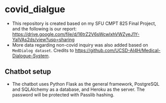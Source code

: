 # covid_dialgue

- This repository is created based on my SFU CMPT 825 Final Project, and the following is our report: https://drive.google.com/file/d/16trZ2V6sWcwlxhVWZyeJ1Y-YaIVAs2ds/view?usp=sharing  
- More data regarding non-covid inquiry was also added based on `MedDialog dataset`. Credits to https://github.com/UCSD-AI4H/Medical-Dialogue-System. 


## Chatbot setup
- The chatbot uses Python Flask as the general framework, PostgreSQL and SQLAlchemy as a database, and Heroku as the server. The password will be protected with Passlib hashing.